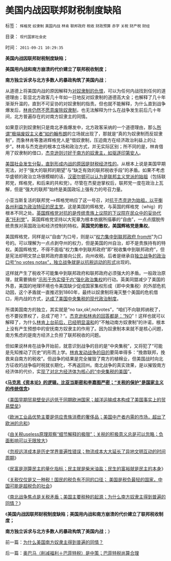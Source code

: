 # 美国内战因联邦财税制度缺陷

标签： `辉格党` `奴隶制` `美国内战` `林肯` `联邦政府` `税收` `财政预算` `赤字` `关税` `财产税` `财经` 

目录： `现代国家社会史`

时间： `2011-09-21 10:29:35`

**美国内战因联邦财税制度缺陷；**

**美国用内战和南方崩溃的代价建立了联邦税收制度；**

**南方独立诉求与北方多数人的暴政构筑了美国内战**；

从道德上将美国内战的原因解释为[对奴隶制的仇恨](../../../2011/8/14/古今中外奴隶制的道德优越感.md)，可以为任何内战找到任何的道德理由；彰显北方政客几十年如一日地反对奴隶制的道德高大全；也解释了几十年渐渐升温的，直到不可妥协的对奴隶制的指责。但也就不能解释，为什么直到战争爆发后，[林肯仍然不愿意废除奴隶制](../../../2011/8/14/卡尔霍恩,林肯，希特勒的种族观和享利克莱的妥协.md)，也无法解释为什么在战争发生前后几十年间，北方普遍存在的对南方奴隶主的同情。

如果意识到奴隶制只是南北矛盾爆发中，北方政客采纳的一个道德理由，那么[所谓“极端废奴主义者”如约翰布朗](../../../2011/7/9/战犯约翰.布朗的灵魂在地狱里腐烂!.md)的立场就出现了，那就是“真的为奴隶制而反奴隶制”，而象林肯等激进辉格党人是“借奴隶制，压迫南方在经济政治利益上的让步”。林肯与杰克逊的根本立场和政治方式，并无实际区别；所不同的是，林肯借用了奴隶制的借口，[杰克逊则讨好于南方的奴隶主，如驱逐印第安人](../../../2011/8/15/大英帝国的屈辱和印第安人的悲惨.md)。

[美国社会发生分裂，直到形成内战的原因是财税经济性的](../../../2011/5/10/汉密尔顿的成功与失败和美国关税的斗争.md)。从根本上说是美国早期宪法，对于“强大的联邦的期望”与“缺乏有效的联邦税收手段”的矛盾。如果不考虑华盛顿的政治立场很模糊的话，[汉密尔顿可以认为是联邦主义党派的始祖](../../../2011/4/19/美国国父华盛顿，麦迪逊，杰斐逊，汉密尔顿.md)（包括联邦党，辉格党，和后来的共和党）。尽管在杰斐逊掌权后，联邦党一度在政治上瓦解，但是“强大的联邦”始终是美国政坛上强有力的号召力量。

小亚当斯复活的联邦党——>辉格党响应了这一号召，对[抗于杰克逊为始祖，以平衡各州利益为政治特征的民主党](../../../2011/5/20/美国总统搞腐败很困难；“党父”杰克逊总统.md)。这是美国的辉格党，与英国的辉格党（whig）的根本不同之处。[英国辉格党对抗的是传统贵族上议院的下议院在民众中的妥协代表“托利党](../../../2011/3/11/光荣革命的敌人和治乱循环.md)”。英国辉格党坚持以大宪章为根本依据所描摹的“自由”，一点点摆脱传统贵族对英国政治和经济控制的特权。**英国党的散权，美国辉格党是集权**。

美国辉格党，同样是以“自由”为口号，则是以“[权力集中到联邦政府 from州](../../../2011/5/28/英译汉的民主非常乱.md)”为口号的。可以理解为一点点剥夺州的权力，但是美国的州自治，却不是贵族持有的特权。美国辉格党，不得不面临“权力集中到联邦政府”即“税收集中到联邦政府”，但是宪法却明文禁止联邦政府直接向公民，向州收税。后者是继承自[独立战争的政治口号“no votes notax”，独立战争就是以抗税运动的形式](../../../2008/3/22/《爱国者》后谈北美独立战争的政治经济外交军事史.md)出现的。

这样就产生了税收不可能集中到联邦政府和联邦政府必须强大的矛盾。一般政治原理，就需要搞些“[示形于外实侵于内”强化政治集权](../../../2010/9/1/被军费压垮的罗马帝国;民族主义的经济政治动机.md)的行动。英美同盟减少了美国的外患，美国的地理环境也令美国缺少促成国家集权形成（即中央集税）的外部危机动因，这个矛盾就一直推迟到1860年，最终以奴隶制将淹灭整个美国的危机借口，用内战的方式，[达成了美国中央集税的现代政治制度](../../../2010/10/31/中央集权的本质是中央集“税”；中国垂危在1900／1940.md)。

所谓美国南方的独立，其实就是“no tax,ok!,notvotes”，“咱们不向联邦纳税了，也不要投票权了，总成了吧？”。[杰克逊和林肯的回答都是：“NO](../../../2011/7/15/让法律死亡的正义；南北战争爆发的时间序列；.md)”！这样也就可以解释了，为什么[林肯上台前后，已经明显温和](../../../2011/7/14/林肯奠定了美国社会再次和解的基础.md)的“不触动南方奴隶制”的许诺，根本上没有产生预想中的安抚南方奴隶主的作用了。因为奴隶制本来就不是核心问题，南方焦虑的是南方经济上负担了联邦税收的问题。

但如果说林肯在战争开始前，就意识到战争的目的是“中央集税”，又将犯了“可能是先知推动了历史”的形而上学。[林肯发动战争的目的](../../../2011/7/15/美国人的战争思维与反战，萨姆特堡与珍珠港.md)要简单得多：“挽救联邦，挽救来自南方的税收”。但战争的结果是完全摧毁了南方的植棉业，但美国战时向北方征收的战争临时税就长期化，不再返回州。南北战争的真实效果，是以摧毁南方经济体的代价，实[现了对北方经济体为核心的“中央集税的美国](../../../2011/7/15/蓄奴制诱发的国家主义与杰斐逊主义的战争.md)”。

《[**马克思《资本论》的逻辑，比亚当斯密和李嘉图严密；“关税的保护”是国家主义的传统信念**](../../../2011/9/19/《资本论》逻辑比亚当斯密和李嘉图严密,和关税保护.md)》

《[美国早期贸易壁垒远远低于同期欧洲国家；越洋运输成本构成了美国事实上的贸易壁垒](../../../2011/9/20/美国早期贸易壁垒远远低于同期欧洲国家.md)》

《[欧洲工业品优势主要是供应贵族消费的奢侈品；美国中产者内需的市场，超出了欧洲的总和](../../../2011/9/20/美国中产者内需的市场，占全世界绝大部分.md)》

《[由关税useless原理观察“细节解释的极限”；关税的积极意义总是可以忽略；负面影响可以无限放大](../../../2011/9/20/关税的积极意义总是可以忽略；负面影响可以无限放大.md)》

《[忽视远洋成本是历史学界普遍性错误；物流成本大大延长了异地文明互动的时间周期](../../../2011/9/20/忽视远洋成本是历史学界普遍错误.md)》

《[民富是测算民主的量化指标；民主就是柴米油盐；民生的富裕就是民主的本身](../../../2011/9/21/民富是测算民主的量化指标.md)》

《[关税仅仅是又一种税！国民的税负有不同的口径； 美国是税负最轻的国家，中国可能是超税负的社会](../../../2011/9/21/关税仅仅是又一种税！而已.md)》

《[南北战争焦点是关税矛盾；美国主要税种的起源；为什么南方奴隶主得到普遍的同情？](../../../2011/9/21/为什么美国南方奴隶主得到普遍的同情？.md)》

《**美国内战因联邦财税制度缺陷；美国用内战和南方崩溃的代价建立了联邦税收制度；**

**南方独立诉求与北方多数人的暴政构筑了美国内战**；》



前一篇：[为什么美国南方奴隶主得到普遍的同情？](../../../2011/9/21/为什么美国南方奴隶主得到普遍的同情？.md)

后一篇：[奥巴马（削减福利＋巴菲特税）是中策；巴菲特税尚算合理](../../../2011/9/21/奥巴马（削减福利＋巴菲特税）是中策；巴菲特税尚算合理.md)